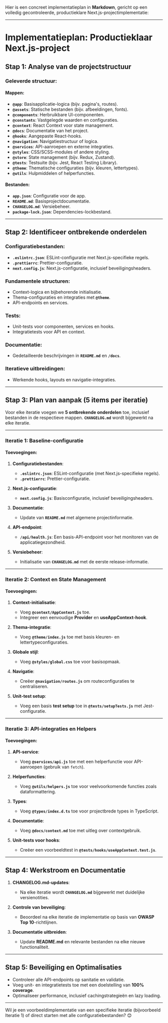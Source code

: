 Hier is een concreet implementatieplan in **Markdown**, gericht op een volledig gecontroleerde, productieklare Next.js-projectimplementatie:

---

# **Implementatieplan: Productieklaar Next.js-project**

## **Stap 1: Analyse van de projectstructuur**

### **Geleverde structuur**:
#### **Mappen**:
- **`@app`**: Basisapplicatie-logica (bijv. pagina's, routes).  
- **`@assets`**: Statische bestanden (bijv. afbeeldingen, fonts).  
- **`@components`**: Herbruikbare UI-componenten.  
- **`@constants`**: Vastgelegde waarden en configuraties.  
- **`@context`**: React Context voor state management.  
- **`@docs`**: Documentatie van het project.  
- **`@hooks`**: Aangepaste React-hooks.  
- **`@navigation`**: Navigatiestructuur of logica.  
- **`@services`**: API-aanroepen en externe integraties.  
- **`@styles`**: CSS/SCSS-modules of andere styling.  
- **`@store`**: State management (bijv. Redux, Zustand).  
- **`@tests`**: Testsuite (bijv. Jest, React Testing Library).  
- **`@theme`**: Thematische configuraties (bijv. kleuren, lettertypes).  
- **`@utils`**: Hulpmiddelen of helperfuncties.  

#### **Bestanden**:
- **`app.json`**: Configuratie voor de app.  
- **`README.md`**: Basisprojectdocumentatie.  
- **`CHANGELOG.md`**: Versiebeheer.  
- **`package-lock.json`**: Dependencies-lockbestand.  

---

## **Stap 2: Identificeer ontbrekende onderdelen**

### **Configuratiebestanden**:
- **`.eslintrc.json`**: ESLint-configuratie met Next.js-specifieke regels.  
- **`.prettierrc`**: Prettier-configuratie.  
- **`next.config.js`**: Next.js-configuratie, inclusief beveiligingsheaders.  

### **Fundamentele structuren**:
- Context-logica en bijbehorende initialisatie.  
- Thema-configuraties en integraties met **`@theme`**.  
- API-endpoints en services.  

### **Tests**:
- Unit-tests voor componenten, services en hooks.  
- Integratietests voor API en context.  

### **Documentatie**:
- Gedetailleerde beschrijvingen in **`README.md`** en **`/docs`**.  

### **Iteratieve uitbreidingen**:
- Werkende hooks, layouts en navigatie-integraties.  

---

## **Stap 3: Plan van aanpak (5 items per iteratie)**

Voor elke iteratie voegen we **5 ontbrekende onderdelen** toe, inclusief bestanden in de respectieve mappen. **`CHANGELOG.md`** wordt bijgewerkt na elke iteratie.

---

### **Iteratie 1: Baseline-configuratie**

#### **Toevoegingen**:
1. **Configuratiebestanden**:
   - **`.eslintrc.json`**: ESLint-configuratie (met Next.js-specifieke regels).  
   - **`.prettierrc`**: Prettier-configuratie.  

2. **Next.js-configuratie**:
   - **`next.config.js`**: Basisconfiguratie, inclusief beveiligingsheaders.  

3. **Documentatie**:
   - Update van **`README.md`** met algemene projectinformatie.  

4. **API-endpoint**:
   - **`/api/health.js`**: Een basis-API-endpoint voor het monitoren van de applicatiegezondheid.  

5. **Versiebeheer**:
   - Initialisatie van **`CHANGELOG.md`** met de eerste release-informatie.  

---

### **Iteratie 2: Context en State Management**

#### **Toevoegingen**:
1. **Context-initialisatie**:
   - Voeg **`@context/AppContext.js`** toe.  
   - Integreer een eenvoudige **Provider** en **useAppContext-hook**.  

2. **Thema-integratie**:
   - Voeg **`@theme/index.js`** toe met basis kleuren- en lettertypeconfiguraties.  

3. **Globale stijl**:
   - Voeg **`@styles/global.css`** toe voor basisopmaak.  

4. **Navigatie**:
   - Creëer **`@navigation/routes.js`** om routeconfiguraties te centraliseren.  

5. **Unit-test setup**:
   - Voeg een basis **test setup** toe in **`@tests/setupTests.js`** met Jest-configuratie.  

---

### **Iteratie 3: API-integraties en Helpers**

#### **Toevoegingen**:
1. **API-service**:
   - Voeg **`@services/api.js`** toe met een helperfunctie voor API-aanroepen (gebruik van `fetch`).  

2. **Helperfuncties**:
   - Voeg **`@utils/helpers.js`** toe voor veelvoorkomende functies zoals dataformattering.  

3. **Types**:
   - Voeg **`@types/index.d.ts`** toe voor projectbrede types in TypeScript.  

4. **Documentatie**:
   - Voeg **`@docs/context.md`** toe met uitleg over contextgebruik.  

5. **Unit-tests voor hooks**:
   - Creëer een voorbeeldtest in **`@tests/hooks/useAppContext.test.js`**.  

---

## **Stap 4: Werkstroom en Documentatie**

1. **CHANGELOG.md-updates**:  
   - Na elke iteratie wordt **`CHANGELOG.md`** bijgewerkt met duidelijke versienotities.  

2. **Controle van beveiliging**:  
   - Beoordeel na elke iteratie de implementatie op basis van **OWASP Top 10**-richtlijnen.  

3. **Documentatie uitbreiden**:  
   - Update **README.md** en relevante bestanden na elke nieuwe functionaliteit.  

---

## **Stap 5: Beveiliging en Optimalisaties**

- Controleer alle API-endpoints op sanitatie en validatie.  
- Voeg unit- en integratietests toe met een doelstelling van **100% coverage**.  
- Optimaliseer performance, inclusief cachingstrategieën en lazy loading.  

---

Wil je een voorbeeldimplementatie van een specifieke iteratie (bijvoorbeeld Iteratie 1) of direct starten met alle configuratiebestanden? 😊
